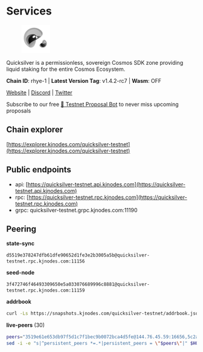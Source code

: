 # Services

<figure><img src="https://raw.githubusercontent.com/kj89/cosmos-images/main/logos/quicksilver.png" alt=""><figcaption></figcaption></figure>

Quicksilver is a permissionless, sovereign Cosmos SDK zone providing liquid staking for the entire Cosmos Ecosystem.

**Chain ID**: rhye-1 | **Latest Version Tag**: v1.4.2-rc7 | **Wasm**: OFF

[Website](https://quicksilver.zone) | [Discord](https://discord.gg/quicksilverprotocol) | [Twitter](https://twitter.com/quicksilverzone)



Subscribe to our free [🤖 Testnet Proposal Bot](https://t.me/kjnodes_testnet_proposal_bot) to never miss upcoming proposals


## Chain explorer
[https://explorer.kjnodes.com/quicksilver-testnet](https://explorer.kjnodes.com/quicksilver-testnet)

## Public endpoints

* api: [https://quicksilver-testnet.api.kjnodes.com](https://quicksilver-testnet.api.kjnodes.com)
* rpc: [https://quicksilver-testnet.rpc.kjnodes.com](https://quicksilver-testnet.rpc.kjnodes.com)
* grpc: quicksilver-testnet.grpc.kjnodes.com:11190

## Peering

**state-sync**

```text
d5519e378247dfb61dfe90652d1fe3e2b3005a5b@quicksilver-testnet.rpc.kjnodes.com:11156
```

**seed-node**

```text
3f472746f46493309650e5a033076689996c8881@quicksilver-testnet.rpc.kjnodes.com:11159
```

**addrbook**
```bash
curl -Ls https://snapshots.kjnodes.com/quicksilver-testnet/addrbook.json > $HOME/.quicksilverd/config/addrbook.json
```

**live-peers** (30)
```bash
peers="3519e61e653db97f5d1c7f1bec9b0072bca4d5fe@144.76.45.59:16656,5c2a752c9b1952dbed075c56c600c3a79b58c395@95.214.55.232:27026,80a09a8ae70e893789110c7945cb8f324002bfed@88.98.195.228:16656,a2aa2a6db3b240fdd093f7d8214c1cc78e212995@65.108.237.232:31656,e0f0703e9ce343c46e0ec01b19216715e817b358@65.109.85.170:26656,4abe3e468eeb3a957d34efec57b01a4add92904e@185.16.39.51:26656,8b486ec6ee6167985f6eed69817f2a04bd70bba9@65.109.61.113:22217,e6bf4eca6a11035c06be529cb8c3758c2c00908f@213.170.135.20:26656,c02431ff1a4fe66dca2d3c8ccbbd51b9977d8c54@88.208.57.200:11156,c152888de058c1ca92e43913b502b137b8c17c26@195.201.243.40:26636,e6bf55bc9f08958b7518bea455423375db78d1ef@65.108.13.176:26656,5a3c424c19d9ab694190a7805a2b1a146460d752@65.108.2.27:26656,cc18d980216d658b76112fefd49cf2bf03d2d1cb@65.109.58.237:36589,6d3319970389d88f5deee9720a44fb95cad01ea2@185.144.99.96:26656,7283ce0d1cf4fd83fe826866a90b244d943fc434@38.242.248.195:11156,ec9d67f7c1103afcf097c0d9e11468c32f11f0c5@65.109.144.236:32656,8a7f90b153dea30208372e3a88159cd6d07a869e@65.108.124.219:44656,fff84f665140e8072724246aad79702edcb1ad48@65.108.75.174:28656,7142a4a19a87408ea6bcaf8bc2fd0265a5ccc7ad@162.55.245.219:11156,2aed12a25bfa92e40ccb95c88692735a9488a17e@65.109.92.79:37656,3e484a1e5b0e019f1c227fb1481016161825c395@213.239.215.165:11156,2a577a2f1a3c9e6fdcf19659af4ecc48f4525274@135.181.215.115:26776,5e83e140ae6a480ec8ac714fb71e0b509227cb9a@185.144.99.18:26656,cd85e8a5ad374c3ee339d6f201a065ae9e911eb4@65.108.226.183:11156,ba65c74ac5f3c56b450348dea59b4d815220aeca@142.132.151.99:15651,676272662f2bba070a820aacc7ab7cec446526be@65.109.80.176:20656,7fe3007cba4de49584cbdad9489ffecfc9651c57@65.108.79.246:26673,1bea687fdcde91698f654977540fb8814bcf05c6@212.23.222.220:26456,ee6bae1a6d4a1e07f1e4bc7963cabedc6b73426e@94.130.137.119:26656,d5519e378247dfb61dfe90652d1fe3e2b3005a5b@65.109.68.190:11156"
sed -i -e "s|^persistent_peers *=.*|persistent_peers = \"$peers\"|" $HOME/.quicksilverd/config/config.toml
```
